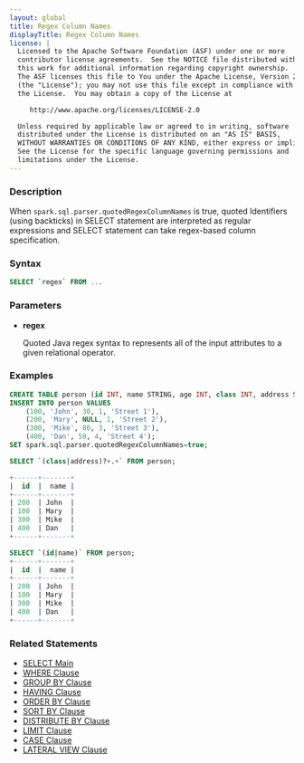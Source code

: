 ```yaml
---
layout: global
title: Regex Column Names
displayTitle: Regex Column Names
license: |
  Licensed to the Apache Software Foundation (ASF) under one or more
  contributor license agreements.  See the NOTICE file distributed with
  this work for additional information regarding copyright ownership.
  The ASF licenses this file to You under the Apache License, Version 2.0
  (the "License"); you may not use this file except in compliance with
  the License.  You may obtain a copy of the License at

     http://www.apache.org/licenses/LICENSE-2.0

  Unless required by applicable law or agreed to in writing, software
  distributed under the License is distributed on an "AS IS" BASIS,
  WITHOUT WARRANTIES OR CONDITIONS OF ANY KIND, either express or implied.
  See the License for the specific language governing permissions and
  limitations under the License.
---
```


### Description

When `spark.sql.parser.quotedRegexColumnNames` is true, quoted Identifiers (using backticks) in SELECT statement are interpreted as regular expressions and SELECT statement can take regex-based column specification.

### Syntax

```sql
SELECT `regex` FROM ...
```

### Parameters
    
* **regex**

    Quoted Java regex syntax to represents all of the input attributes to a given relational operator.

### Examples

```sql
CREATE TABLE person (id INT, name STRING, age INT, class INT, address STRING);
INSERT INTO person VALUES
    (100, 'John', 30, 1, 'Street 1'),
    (200, 'Mary', NULL, 1, 'Street 2'),
    (300, 'Mike', 80, 3, 'Street 3'),
    (400, 'Dan', 50, 4, 'Street 4');
SET spark.sql.parser.quotedRegexColumnNames=true;

SELECT `(class|address)?+.+` FROM person;

+------+-------+
|  id  |  name |
+------+-------+
| 200  | John  |
| 100  | Mary  |
| 300  | Mike  |
| 400  | Dan   |
+------+-------+

SELECT `(id|name)` FROM person;
+------+-------+
|  id  |  name |
+------+-------+
| 200  | John  |
| 100  | Mary  |
| 300  | Mike  |
| 400  | Dan   |
+------+-------+
```

### Related Statements

* [SELECT Main](sql-ref-syntax-qry-select.html)
* [WHERE Clause](sql-ref-syntax-qry-select-where.html)
* [GROUP BY Clause](sql-ref-syntax-qry-select-groupby.html)
* [HAVING Clause](sql-ref-syntax-qry-select-having.html)
* [ORDER BY Clause](sql-ref-syntax-qry-select-orderby.html)
* [SORT BY Clause](sql-ref-syntax-qry-select-sortby.html)
* [DISTRIBUTE BY Clause](sql-ref-syntax-qry-select-distribute-by.html)
* [LIMIT Clause](sql-ref-syntax-qry-select-limit.html)
* [CASE Clause](sql-ref-syntax-qry-select-case.html)
* [LATERAL VIEW Clause](sql-ref-syntax-qry-select-lateral-view.html)

